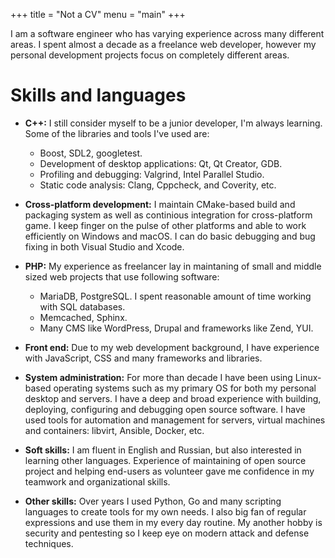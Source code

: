 +++
title = "Not a CV"
menu = "main"
+++

I am a software engineer who has varying experience across many different areas. I spent almost a decade as a freelance web developer, however my personal development projects focus on completely different areas.

# Skills and languages

* **C++:** I still consider myself to be a junior developer, I'm always learning. Some of the libraries and tools I've used are:

  * Boost, SDL2, googletest.
  * Development of desktop applications: Qt, Qt Creator, GDB.
  * Profiling and debugging: Valgrind, Intel Parallel Studio.
  * Static code analysis: Clang, Cppcheck, and Coverity, etc.

* **Cross-platform development:** I maintain CMake-based build and packaging system as well as continious integration for cross-platform game. I keep finger on the pulse of other platforms and able to work efficiently on Windows and macOS. I can do basic debugging and bug fixing in both Visual Studio and Xcode.
* **PHP:** My experience as freelancer lay in maintaning of small and middle sized web projects that use following software:
  * MariaDB, PostgreSQL. I spent reasonable amount of time working with SQL databases.
  * Memcached, Sphinx.
  * Many CMS like WordPress, Drupal and frameworks like Zend, YUI.
* **Front end:** Due to my web development background, I have experience with JavaScript, CSS and many frameworks and libraries.
* **System administration:** For more than decade I have been using Linux-based operating systems such as my primary OS for both my personal desktop and servers. I have a deep and broad experience with building, deploying, configuring and debugging open source software. I have used tools for automation and management for servers, virtual machines and containers: libvirt, Ansible, Docker, etc.
* **Soft skills:** I am fluent in English and Russian, but also interested in learning other languages. Experience of maintaining of open source project and helping end-users as volunteer gave me confidence in my teamwork and organizational skills.
* **Other skills:** Over years I used Python, Go and many scripting languages to create tools for my own needs. I also big fan of regular expressions and use them in my every day routine. My another hobby is security and pentesting so I keep eye on modern attack and defense techniques.
